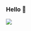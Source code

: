 ### Hello 👋

![](https://mir-s3-cdn-cf.behance.net/project_modules/disp/7df0bd42774743.57ee5f32bd76e.gif)
